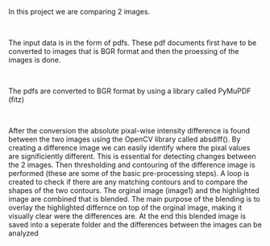 <p>In this project we are comparing 2 images.</p>
<br>
<p>The input data is in the form of pdfs. These pdf documents first have to be converted to images that is BGR format and then the proessing of the images is done.</p>
<br>
<p>The pdfs are converted to BGR format by using a library called PyMuPDF (fitz)</p>
<br>
<p>After the conversion the absolute pixal-wise intensity difference is found between the two images using the OpenCV library called absdiff().
By creating a difference image we can easily identify where the pixal values are significiently different. This is essential for detecting changes between the 2 images.
Then thresholding and contouring of the difference image is performed (these are some of the basic pre-processing steps).
A loop is created to check if there are any matching contours and to compare the shapes of the two contours. 
The orginal image (image1) and the highlighted image are combined that is blended. The main purpose of the blending is to overlay the highlighted
differnce on top of the orginal image, making it visually clear were the differences are.
At the end this blended image is saved into a seperate folder and the differences between the images can be analyzed</p>
